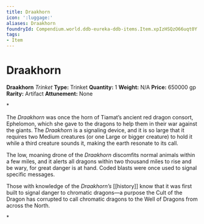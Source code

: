```yaml
---
title: Draakhorn
icon: ':luggage:'
aliases: Draakhorn
foundryId: Compendium.world.ddb-eureka-ddb-items.Item.xpIzHSQzO66uqt0Y
tags:
- Item
---
```


# Draakhorn

**Draakhorn**
_Trinket_
**Type:** Trinket
**Quantity:** 1
**Weight:** N/A
**Price:** 650000 gp
**Rarity:** Artifact
**Attunement:** None

*<p>The *Draakhorn* was once the horn of Tiamat’s ancient red dragon consort, Ephelomon, which she gave to the dragons to help them in their war against the giants. The *Draakhorn* is a signaling device, and it is so large that it requires two Medium creatures (or one Large or bigger creature) to hold it while a third creature sounds it, making the earth resonate to its call.

The low, moaning drone of the *Draakhorn* discomfits normal animals within a few miles, and it alerts all dragons within two thousand miles to rise and be wary, for great danger is at hand. Coded blasts were once used to signal specific messages.

Those with knowledge of the *Draakhorn’s* [[history]] know that it was first built to signal danger to chromatic dragons—a purpose the Cult of the Dragon has corrupted to call chromatic dragons to the Well of Dragons from across the North.</p>*